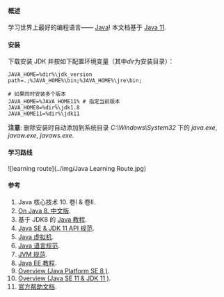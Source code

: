#### 概述学习世界上最好的编程语言—— [Java](https://www.oracle.com/java/)!本文档基于 [Java 11](https://docs.oracle.com/en/java/javase/11/).#### 安装下载安装 JDK 并按如下配置环境变量（其中*dir*为安装目录）：```JAVA_HOME=%dir%\jdk_versionpath=.;%JAVA_HOME%\bin;%JAVA_HOME%\jre\bin;# 如果同时安装多个版本JAVA_HOME=%JAVA_HOME11% # 指定当前版本JAVA_HOME8=%dir%\jdk1.8JAVA_HOME11=%dir%\jdk11```**注意**: 删除安装时自动添加到系统目录 *C:\Windows\System32* 下的 *java.exe*, *javaw.exe*, *javaws.exe*.#### 学习路线![learning route](../img/Java Learning Route.jpg)#### 参考1. Java 核心技术 10. 卷I & 卷II.2. [On Java 8. 中文版](https://lingcoder.gitee.io/onjava8/#/sidebar).1. 基于 JDK8 的 [Java 教程](https://docs.oracle.com/javase/tutorial/index.html).2. [Java SE & JDK 11 API 规范](https://docs.oracle.com/en/java/javase/11/docs/api/index.html).3. [Java 虚拟机](https://docs.oracle.com/en/java/javase/11/vm/index.html).4. [Java 语言规范](https://docs.oracle.com/javase/specs/jls/se11/html/index.html).5. [JVM 规范](https://docs.oracle.com/javase/specs/jvms/se11/html/index.html).6. [Java EE 教程](https://docs.oracle.com/javaee/7/tutorial/index.html).7. [Overview (Java Platform SE 8 )](https://docs.oracle.com/javase/8/docs/api/).8. [Overview (Java SE 11 & JDK 11 )](https://docs.oracle.com/en/java/javase/11/docs/api/index.html).9. [官方帮助文档](https://docs.oracle.com/apps/search/search.jsp?category=java&q=).